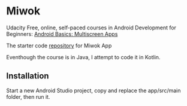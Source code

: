 # Miwok
 Udacity Free, online, self-paced courses in Android Development for Beginners: [Android Basics: Multiscreen Apps](https://classroom.udacity.com/courses/ud839)

The starter code [repository](https://github.com/udacity/ud839_Miwok/tree/Starter-code) for Miwok App

Eventhough the course is in Java, I attempt to code it in Kotlin.

## Installation
Start a new Android Studio project, copy and replace the app/src/main folder, then run it.
